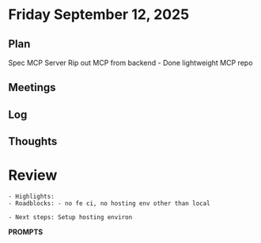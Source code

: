 # Friday September 12, 2025

## Plan
Spec MCP Server
Rip out MCP from backend - Done
lightweight MCP repo

## Meetings

## Log

## Thoughts

# Review
    - Highlights:
    - Roadblocks: - no fe ci, no hosting env other than local

    - Next steps: Setup hosting environ

**PROMPTS**

